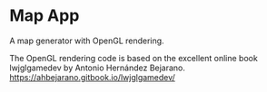 
# Map App
A map generator with OpenGL rendering.

The OpenGL rendering code is based on the excellent online book
lwjglgamedev by Antonio Hernández Bejarano.
https://ahbejarano.gitbook.io/lwjglgamedev/


